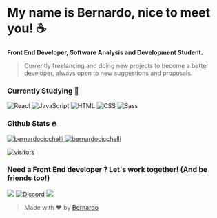 # My name is Bernardo, nice to meet you! ☕



<strong>Front End Developer, Software Analysis and Development Student.</strong>
> <p>Currently freelancing and doing new projects to become a better developer, always open to new suggestions and proposals. </p>



### Currently Studying 📖  

![React](https://img.shields.io/badge/-React-61DAFB?style=for-the-badge&logo=react&logoColor=444)
![JavaScript](https://img.shields.io/badge/JavaScript-F7DF1E?style=for-the-badge&logo=javascript&logoColor=black)
![HTML](https://img.shields.io/badge/HTML5-E34F26?style=for-the-badge&logo=html5&logoColor=white)
![CSS](https://img.shields.io/badge/CSS3-1572B6?style=for-the-badge&logo=css3&logoColor=white)
![Sass](https://img.shields.io/badge/Sass-CC6699?style=for-the-badge&logo=sass&logoColor=white)



### Github Stats 🔥 
 <p>
  <a href="https://github.com/bernardocicchelli">
    <img src="https://github-readme-stats.vercel.app/api?username=bernardocicchelli&show_icons=true&theme=dracula&locale=en&include_all_commits=true&count_private=true" alt="bernardocicchelli" />
  </a>
  <a href="https://github.com/bernardocicchelli">
     <img src="https://github-readme-streak-stats.herokuapp.com/?user=bernardocicchelli&theme=dracula" alt="bernardocicchelli" />
  </a>
</p>

[![visitors](https://visitor-badge.laobi.icu/badge?page_id=bernardocicchelli.visitor-badge)](https://github.com/bernardocicchelli)

### Need a Front End developer ? Let's work together! (And be friends too!)

<p>
 <a href="https://www.linkedin.com/in/bernardocicchelli/"><img src="https://img.shields.io/badge/-BernardoCicchelli-0077B5?style=for-the-badge&logo=Linkedin&logoColor=white"/></a>
<a href="https://discordapp.com/users/300436379681423370"><img src='https://img.shields.io/badge/Discord-7289DA?style=for-the-badge&logo=discord&logoColor=white'  alt='Discord'/></a>
  <a href="mailto:bernardocicchelli3@gmail.com"><img src="https://img.shields.io/badge/-Contact-D14836?style=for-the-badge&logo=Gmail&logoColor=white"/></a>
</p>

> Made with ❤️ by <a href="https://github.com/BernardoCicchelli/">Bernardo</a>
